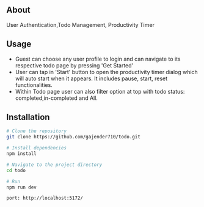 ## About
 User Authentication,Todo Management, Productivity Timer

## Usage
- Guest can choose any user profile to login and can navigate to its respective todo page by pressing 'Get Started'
- User can tap in 'Start' button to open the productivity timer dialog which will auto start when it appears. It includes pause, start, reset functionalities.
- Within Todo page user can also filter option at top with todo status: completed,in-completed and All.

## Installation

```bash
# Clone the repository
git clone https://github.com/gajender710/todo.git

# Install dependencies
npm install

# Navigate to the project directory
cd todo

# Run
npm run dev

port: http://localhost:5172/


